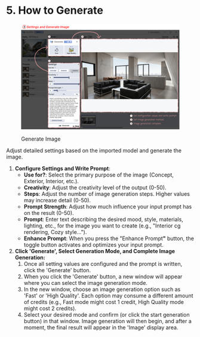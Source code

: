 # 5. How to Generate

<figure><img src="../../../.gitbook/assets/튜토리얼6.png" alt=""><figcaption><p>Generate Image</p></figcaption></figure>

Adjust detailed settings based on the imported model and generate the image.

1. **Configure Settings and Write Prompt**:
   * **Use for?**: Select the primary purpose of the image (Concept, Exterior, Interior, etc.).
   * **Creativity**: Adjust the creativity level of the output (0-50).
   * **Steps**: Adjust the number of image generation steps. Higher values may increase detail (0-50).
   * **Prompt Strength**: Adjust how much influence your input prompt has on the result (0-50).
   * **Prompt**: Enter text describing the desired mood, style, materials, lighting, etc., for the image you want to create (e.g., "Interior cg rendering, Cozy style...").
   * **Enhance Prompt**: When you press the "Enhance Promp&#x74;**"** button, the toggle button activates and optimizes your input prompt.
2. **Click 'Generate', Select Generation Mode, and Complete Image Generation:**
   1. Once all setting values are configured and the prompt is written, click the 'Generate' button.
   2. When you click the 'Generate' button, a new window will appear where you can select the image generation mode.
   3. In the new window, choose an image generation option such as 'Fast' or 'High Quality'. Each option may consume a different amount of credits (e.g., Fast mode might cost 1 credit, High Quality mode might cost 2 credits).
   4. Select your desired mode and confirm (or click the start generation button) in that window. Image generation will then begin, and after a moment, the final result will appear in the 'Image' display area.
